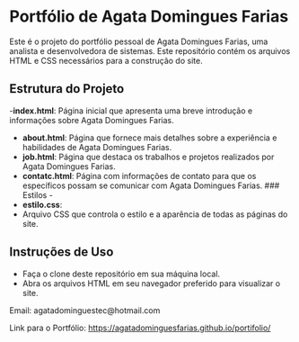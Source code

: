 
# Portfólio de Agata Domingues Farias 
Este é o projeto do portfólio pessoal de Agata Domingues Farias, uma analista e desenvolvedora de sistemas. Este repositório contém os arquivos HTML e CSS necessários para a construção do site. 
## Estrutura do Projeto 
-**index.html**: Página inicial que apresenta uma breve introdução e informações sobre Agata Domingues Farias. 
- **about.html**: Página que fornece mais detalhes sobre a experiência e habilidades de Agata Domingues Farias.
- **job.html**: Página que destaca os trabalhos e projetos realizados por Agata Domingues Farias.
- **contatc.html**: Página com informações de contato para que os específicos possam se comunicar com Agata Domingues Farias. ### Estilos -
- **estilo.css**:
- Arquivo CSS que controla o estilo e a aparência de todas as páginas do site.
 ## Instruções de Uso
- Faça o clone deste repositório em sua máquina local.
- Abra os arquivos HTML em seu navegador preferido para visualizar o site.
<p class="footer">Email: agatadominguestec@hotmail.com</p>
    
   
<p class="footer">Link para o Portfólio: <a href="https://agatadominguesfarias.github.io/portifolio/">https://agatadominguesfarias.github.io/portifolio/</a></p>
</footer>

